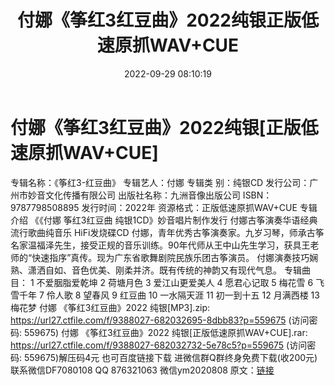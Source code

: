 ﻿---
title: 付娜《筝红3红豆曲》2022纯银正版低速原抓WAV+CUE
date: 2022-09-29 08:10:19
categories: 新碟专辑、稀有等精品
tags: 纯音雅乐
---
# 付娜《筝红3红豆曲》2022纯银[正版低速原抓WAV+CUE]

专辑名称：《筝红3-红豆曲》
专辑艺人：付娜
专辑类 别：纯银CD
发行公司：广州市妙音文化传播有限公司
出版社名称：九洲音像出版公司
ISBN：9787798508895
发行时间：2022年
资源格式：正版低速原抓WAV+CUE
专辑介绍
《《付娜 筝红3红豆曲
纯银1CD》妙音唱片制作发行 付娜古筝演奏华语经典流行歌曲纯音乐 HiFi发烧碟CD
付娜，青年优秀古筝演奏家。九岁习琴，师承古筝名家温福泽先生，接受正规的音乐训练。90年代师从王中山先生学习，获具王老师的“快速指序”真传。现为广东省歌舞剧院民族乐团古筝演员。
付娜演奏技巧娴熟、潇洒自如、音色优美、刚柔并济。既有传统的神韵又有现代气息。
专辑曲目：
1 不爱胭脂爱乾坤
2 荷塘月色
3 爱江山更爱美人
4 愿君心记取
5 梅花雪
6 飞雪千年
7 伶人歌
8 望春风
9 红豆曲
10 一水隔天涯
11 初一到十五
12 月满西楼
13 梅花梦
付娜 《筝红3红豆曲》2022 纯银[MP3].zip: https://url27.ctfile.com/f/9388027-682032695-8dbb83?p=559675
(访问密码: 559675)
付娜 《筝红3红豆曲》2022 纯银[正版低速原抓WAV+CUE].rar: https://url27.ctfile.com/f/9388027-682032732-5e78c5?p=559675
(访问密码: 559675)解压码4元
也可百度链接下载
进微信群Q群终身免费下载(收200元)
联系微信DF7080108 QQ 876321063
微信ym2020808
原文：[链接](https://blog.sina.com.cn/s/blog_1647c7e7601030znz.html)